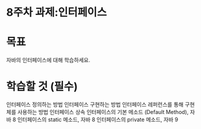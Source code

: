 # 8주차 과제:인터페이스

# 목표

자바의 인터페이스에 대해 학습하세요.

# 학습할 것 (필수)

인터페이스 정의하는 방법 인터페이스 구현하는 방법 인터페이스 레퍼런스를 통해 구현체를 사용하는 방법 인터페이스 상속 인터페이스의 기본 메소드 (Default Method), 자바 8 인터페이스의 static 메소드,
자바 8 인터페이스의 private 메소드, 자바 9
